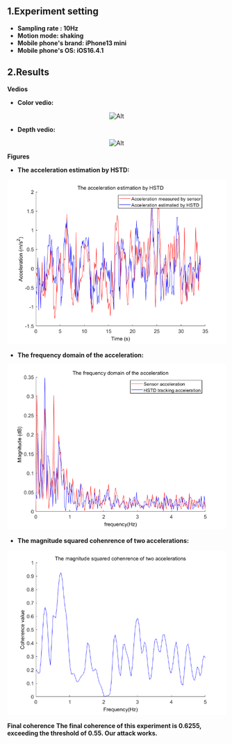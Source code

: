 ## 1.Experiment setting
* **Sampling rate : 10Hz** 
* **Motion mode: shaking**
* **Mobile phone's brand: iPhone13 mini**
* **Mobile phone's OS: iOS16.4.1**
## 2.Results

**Vedios**
* **Color vedio:**
<div align=center>

 ![Alt](./Outdoor_10Hz_iPhone13_shaking.gif) 

</div>

* **Depth vedio:** 
<div align=center>

 ![Alt](./Outdoor_10Hz_iPhone13_shaking_depth.gif) 

</div>

**Figures**
* **The acceleration estimation by HSTD:**
<div align=center>

 ![Alt](./The%20acceleration%20estimation%20by%20HSTD.png) 
</div>

* **The frequency domain of the acceleration:**
<div align=center>

 ![Alt](./The%20frequency%20domain%20of%20the%20acceleration.png) 
</div>

* **The magnitude squared cohenrence of two accelerations:**
<div align=center>

 ![Alt](./The%20magnitude%20squared%20cohenrence%20of%20two%20accelerations.png) 
</div>

**Final coherence**
**The final coherence of this experiment is 0.6255, exceeding the threshold of 0.55. Our attack works.**